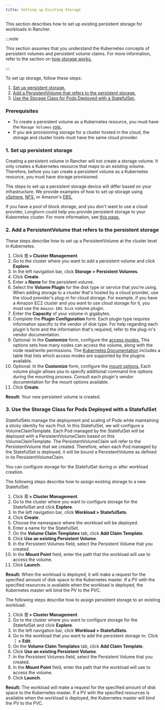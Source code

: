 ```yaml
---
title: Setting up Existing Storage
---
```


This section describes how to set up existing persistent storage for workloads in Rancher.

:::note

This section assumes that you understand the Kubernetes concepts of persistent volumes and persistent volume claims. For more information, refer to the section on [how storage works.](about-persistent-storage.md)

:::

To set up storage, follow these steps:

1. [Set up persistent storage.](#1-set-up-persistent-storage)
2. [Add a PersistentVolume that refers to the persistent storage.](#2-add-a-persistentvolume-that-refers-to-the-persistent-storage)
3. [Use the Storage Class for Pods Deployed with a StatefulSet.](#3-use-the-storage-class-for-pods-deployed-with-a-statefulset)

### Prerequisites

- To create a persistent volume as a Kubernetes resource, you must have the `Manage Volumes` [role.](../../../authentication-permissions-and-global-configuration/manage-role-based-access-control-rbac/cluster-and-project-roles.md#project-role-reference)
- If you are provisioning storage for a cluster hosted in the cloud, the storage and cluster hosts must have the same cloud provider.

### 1. Set up persistent storage

Creating a persistent volume in Rancher will not create a storage volume. It only creates a Kubernetes resource that maps to an existing volume. Therefore, before you can create a persistent volume as a Kubernetes resource, you must have storage provisioned.

The steps to set up a persistent storage device will differ based on your infrastructure. We provide examples of how to set up storage using [vSphere,](../../provisioning-storage-examples/vsphere-storage.md) [NFS,](../../provisioning-storage-examples/nfs-storage.md) or Amazon's [EBS.](../../provisioning-storage-examples/persistent-storage-in-amazon-ebs.md)

If you have a pool of block storage, and you don't want to use a cloud provider, Longhorn could help you provide persistent storage to your Kubernetes cluster. For more information, see [this page.](../../../../../integrations-in-rancher/longhorn.md)

### 2. Add a PersistentVolume that refers to the persistent storage

These steps describe how to set up a PersistentVolume at the cluster level in Kubernetes.

1. Click **☰ > Cluster Management**.
1. Go to the cluster where you want to add a persistent volume and click **Explore**.
1. In the left navigation bar, click **Storage > Persistent Volumes**.
1. Click **Create**.
1. Enter a **Name** for the persistent volume.
1. Select the **Volume Plugin** for the disk type or service that you're using. When adding storage to a cluster that's hosted by a cloud provider, use the cloud provider's plug-in for cloud storage. For example, if you have a Amazon EC2 cluster and you want to use cloud storage for it, you must use the `Amazon EBS Disk` volume plugin.
1. Enter the **Capacity** of your volume in gigabytes.
1. Complete the **Plugin Configuration** form. Each plugin type requires information specific to the vendor of disk type. For help regarding each plugin's form and the information that's required, refer to the plug-in's vendor documentation.
1. Optional: In the **Customize** form, configure the [access modes.](https://kubernetes.io/docs/concepts/storage/persistent-volumes/#access-modes) This options sets how many nodes can access the volume, along with the node read/write permissions. The [Kubernetes Documentation](https://kubernetes.io/docs/concepts/storage/persistent-volumes/#access-modes) includes a table that lists which access modes are supported by the plugins available.
1. Optional: In the **Customize** form, configure the [mount options.](https://kubernetes.io/docs/concepts/storage/persistent-volumes/#mount-options) Each volume plugin allows you to specify additional command line options during the mounting process. Consult each plugin's vendor documentation for the mount options available.
1. Click **Create**.

**Result:** Your new persistent volume is created.


### 3. Use the Storage Class for Pods Deployed with a StatefulSet

StatefulSets manage the deployment and scaling of Pods while maintaining a sticky identity for each Pod. In this StatefulSet, we will configure a VolumeClaimTemplate. Each Pod managed by the StatefulSet will be deployed with a PersistentVolumeClaim based on this VolumeClaimTemplate. The PersistentVolumeClaim will refer to the PersistentVolume that we created. Therefore, when each Pod managed by the StatefulSet is deployed, it will be bound a PersistentVolume as defined in its PersistentVolumeClaim.

You can configure storage for the StatefulSet during or after workload creation.

The following steps describe how to assign existing storage to a new StatefulSet:

1. Click **☰ > Cluster Management**.
1. Go to the cluster where you want to configure storage for the StatefulSet and click **Explore**.
1. In the left navigation bar, click **Workload > StatefulSets**.
1. Click **Create**.
1. Choose the namespace where the workload will be deployed.
1. Enter a name for the StatefulSet.
1. On the **Volume Claim Templates** tab, click **Add Claim Template**.
1. Click **Use an existing Persistent Volume**.
1. In the Persistent Volumes field, select the Persistent Volume that you created.
1. In the **Mount Point** field, enter the path that the workload will use to access the volume.
1. Click **Launch**.

**Result:** When the workload is deployed, it will make a request for the specified amount of disk space to the Kubernetes master. If a PV with the specified resources is available when the workload is deployed, the Kubernetes master will bind the PV to the PVC.

The following steps describe how to assign persistent storage to an existing workload:

1. Click **☰ > Cluster Management**.
1. Go to the cluster where you want to configure storage for the StatefulSet and click **Explore**.
1. In the left navigation bar, click **Workload > StatefulSets**.
1. Go to the workload that you want to add the persistent storage to. Click **⋮ > Edit**.
1. On the **Volume Claim Templates** tab, click **Add Claim Template**.
1. Click **Use an existing Persistent Volume**.
1. In the Persistent Volumes field, select the Persistent Volume that you created.
1. In the **Mount Point** field, enter the path that the workload will use to access the volume.
1. Click **Launch**.

**Result:** The workload will make a request for the specified amount of disk space to the Kubernetes master. If a PV with the specified resources is available when the workload is deployed, the Kubernetes master will bind the PV to the PVC.